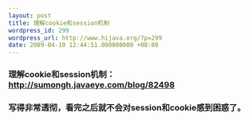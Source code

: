 ```yaml
---
layout: post
title: 理解cookie和session机制
wordpress_id: 299
wordpress_url: http://www.hijava.org/?p=299
date: 2009-04-10 12:44:51.000000000 +08:00
---
```

<h3><strong>理解cookie和session机制：<a href="http://sumongh.javaeye.com/blog/82498" target="_blank">http://sumongh.javaeye.com/blog/82498</a></strong></h3>
<h3><strong>写得非常透彻，看完之后就不会对session和cookie感到困惑了。</strong></h3>
